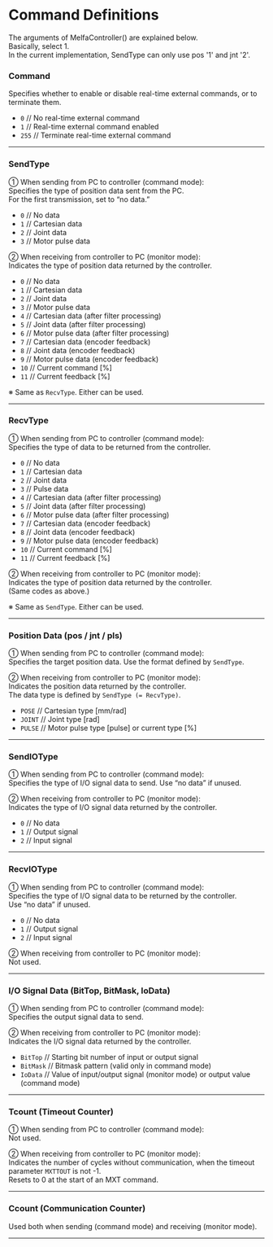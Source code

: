# Command Definitions
The arguments of MelfaController() are explained below.<br>
Basically, select 1.<br>
In the current implementation, SendType can only use pos '1' and jnt '2'.

### Command

Specifies whether to enable or disable real-time external commands, or to terminate them.<br>

* `0` // No real-time external command<br>
* `1` // Real-time external command enabled<br>
* `255` // Terminate real-time external command

---

### SendType

① When sending from PC to controller (command mode):<br>
Specifies the type of position data sent from the PC.<br>
For the first transmission, set to “no data.”<br>

* `0` // No data<br>
* `1` // Cartesian data<br>
* `2` // Joint data<br>
* `3` // Motor pulse data<br>

② When receiving from controller to PC (monitor mode):<br>
Indicates the type of position data returned by the controller.<br>

* `0` // No data<br>
* `1` // Cartesian data<br>
* `2` // Joint data<br>
* `3` // Motor pulse data<br>
* `4` // Cartesian data (after filter processing)<br>
* `5` // Joint data (after filter processing)<br>
* `6` // Motor pulse data (after filter processing)<br>
* `7` // Cartesian data (encoder feedback)<br>
* `8` // Joint data (encoder feedback)<br>
* `9` // Motor pulse data (encoder feedback)<br>
* `10` // Current command \[%]<br>
* `11` // Current feedback \[%]<br>

※ Same as `RecvType`. Either can be used.

---

### RecvType

① When sending from PC to controller (command mode):<br>
Specifies the type of data to be returned from the controller.<br>

* `0` // No data<br>
* `1` // Cartesian data<br>
* `2` // Joint data<br>
* `3` // Pulse data<br>
* `4` // Cartesian data (after filter processing)<br>
* `5` // Joint data (after filter processing)<br>
* `6` // Motor pulse data (after filter processing)<br>
* `7` // Cartesian data (encoder feedback)<br>
* `8` // Joint data (encoder feedback)<br>
* `9` // Motor pulse data (encoder feedback)<br>
* `10` // Current command \[%]<br>
* `11` // Current feedback \[%]<br>

② When receiving from controller to PC (monitor mode):<br>
Indicates the type of position data returned by the controller.<br>
(Same codes as above.)<br>

※ Same as `SendType`. Either can be used.

---

### Position Data (pos / jnt / pls)

① When sending from PC to controller (command mode):<br>
Specifies the target position data. Use the format defined by `SendType`.<br>

② When receiving from controller to PC (monitor mode):<br>
Indicates the position data returned by the controller.<br>
The data type is defined by `SendType (= RecvType)`.<br>

* `POSE`  // Cartesian type \[mm/rad]<br>
* `JOINT` // Joint type \[rad]<br>
* `PULSE` // Motor pulse type \[pulse] or current type \[%]<br>

---

### SendIOType

① When sending from PC to controller (command mode):<br>
Specifies the type of I/O signal data to send. Use “no data” if unused.<br>

② When receiving from controller to PC (monitor mode):<br>
Indicates the type of I/O signal data returned by the controller.<br>

* `0` // No data<br>
* `1` // Output signal<br>
* `2` // Input signal<br>

---

### RecvIOType

① When sending from PC to controller (command mode):<br>
Specifies the type of I/O signal data to be returned by the controller.<br>
Use “no data” if unused.<br>

* `0` // No data<br>
* `1` // Output signal<br>
* `2` // Input signal<br>

② When receiving from controller to PC (monitor mode):<br>
Not used.<br>

---

### I/O Signal Data (BitTop, BitMask, IoData)

① When sending from PC to controller (command mode):<br>
Specifies the output signal data to send.<br>

② When receiving from controller to PC (monitor mode):<br>
Indicates the I/O signal data returned by the controller.<br>

* `BitTop`  // Starting bit number of input or output signal<br>
* `BitMask` // Bitmask pattern (valid only in command mode)<br>
* `IoData`  // Value of input/output signal (monitor mode) or output value (command mode)<br>

---

### Tcount (Timeout Counter)

① When sending from PC to controller (command mode):<br>
Not used.<br>

② When receiving from controller to PC (monitor mode):<br>
Indicates the number of cycles without communication, when the timeout parameter `MXTTOUT` is not -1.<br>
Resets to 0 at the start of an MXT command.<br>

---

### Ccount (Communication Counter)

Used both when sending (command mode) and receiving (monitor mode).<br>

---
